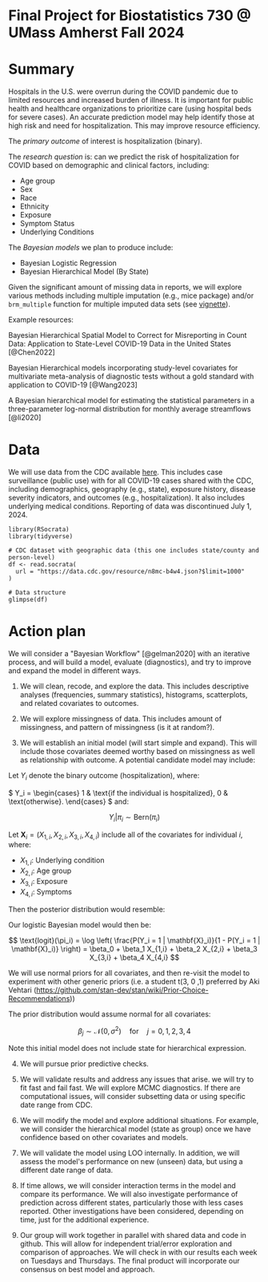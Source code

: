 # Final Project for Biostatistics 730 @ UMass Amherst Fall 2024


# Summary

Hospitals in the U.S. were overrun during the COVID pandemic due to limited resources and increased burden of illness. It is important for public health and healthcare organizations to prioritize care (using hospital beds for severe cases). An accurate prediction model may help identify those at high risk and need for hospitalization. This may improve resource efficiency.

The *primary outcome* of interest is hospitalization (binary).

The *research question* is: can we predict the risk of hospitalization for COVID based on demographic and clinical factors, including:

-   Age group
-   Sex
-   Race
-   Ethnicity
-   Exposure
-   Symptom Status
-   Underlying Conditions

The *Bayesian models* we plan to produce include:

-   Bayesian Logistic Regression
-   Bayesian Hierarchical Model (By State)

Given the significant amount of missing data in reports, we will explore various methods including multiple imputation (e.g., mice package) and/or `brm_multiple` function for multiple imputed data sets (see [vignette](https://cran.r-project.org/web/packages/brms/vignettes/brms_missings.html#compatibility-with-other-multiple-imputation-packages)).

Example resources:

Bayesian Hierarchical Spatial Model to Correct for Misreporting in Count Data: Application to State-Level COVID-19 Data in the United States [@Chen2022]

Bayesian Hierarchical models incorporating study-level covariates for multivariate meta-analysis of diagnostic tests without a gold standard with application to COVID-19 [@Wang2023]

A Bayesian hierarchical model for estimating the statistical parameters in a three-parameter log-normal distribution for monthly average streamflows [@li2020]

# Data

We will use data from the CDC available [here](https://data.cdc.gov/Case-Surveillance/COVID-19-Case-Surveillance-Public-Use-Data-with-Ge/n8mc-b4w4/about_data). This includes case surveillance (public use) with for all COVID-19 cases shared with the CDC, including demographics, geography (e.g., state), exposure history, disease severity indicators, and outcomes (e.g., hospitalization). It also includes underlying medical conditions. Reporting of data was discontinued July 1, 2024.

```{r message = FALSE}
library(RSocrata)
library(tidyverse)

# CDC dataset with geographic data (this one includes state/county and person-level)
df <- read.socrata(
  url = "https://data.cdc.gov/resource/n8mc-b4w4.json?$limit=1000"
)

# Data structure
glimpse(df)
```

# Action plan

We will consider a "Bayesian Workflow" [@gelman2020] with an iterative process, and will build a model, evaluate (diagnostics), and try to improve and expand the model in different ways.

1.  We will clean, recode, and explore the data. This includes descriptive analyses (frequencies, summary statistics), histograms, scatterplots, and related covariates to outcomes.

2.  We will explore missingness of data. This includes amount of missingness, and pattern of missingness (is it at random?).

3.  We will establish an initial model (will start simple and expand). This will include those covariates deemed worthy based on missingness as well as relationship with outcome. A potential candidate model may include:

Let $Y_i$ denote the binary outcome (hospitalization), where:

$ Y_i = \begin{cases} 1 & \text{if the individual is hospitalized}, 0 & \text{otherwise}. \end{cases} $ and:

$$
Y_i | \pi_i \sim \text{Bern}(\pi_i)
$$

Let $\mathbf{X}_i = (X_{1,i}, X_{2,i}, X_{3,i}, X_{4,i})$ include all of the covariates for individual $i$, where:

-   $X_{1,i}$: Underlying condition
-   $X_{2,i}$: Age group
-   $X_{3,i}$: Exposure
-   $X_{4,i}$: Symptoms

Then the posterior distribution would resemble:

Our logistic Bayesian model would then be:

$$
\text{logit}(\pi_i) = 
\log \left( \frac{P(Y_i = 1 | \mathbf{X}_i)}{1 - P(Y_i = 1 | \mathbf{X}_i)} \right) = \beta_0 + \beta_1 X_{1,i} + \beta_2 X_{2,i} + \beta_3 X_{3,i} + \beta_4 X_{4,i}
$$

We will use normal priors for all covariates, and then re-visit the model to experiment with other generic priors (i.e. a student t(3, 0 ,1) preferred by Aki Vehtari (https://github.com/stan-dev/stan/wiki/Prior-Choice-Recommendations))

The prior distribution would assume normal for all covariates:

$$
\beta_j \sim \mathcal{N}(0, \sigma^2) \quad \text{for} \quad j = 0, 1, 2, 3, 4
$$

Note this initial model does not include state for hierarchical expression.

4.  We will pursue prior predictive checks.

5.  We will validate results and address any issues that arise. we will try to fit fast and fail fast. We will explore MCMC diagnostics. If there are computational issues, will consider subsetting data or using specific date range from CDC.

6.  We will modify the model and explore additional situations. For example, we will consider the hierarchical model (state as group) once we have confidence based on other covariates and models.

7.  We will validate the model using LOO internally. In addition, we will assess the model's performance on new (unseen) data, but using a different date range of data.

8.  If time allows, we will consider interaction terms in the model and compare its performance. We will also investigate performance of prediction across different states, particularly those with less cases reported. Other investigations have been considered, depending on time, just for the additional experience.

9.  Our group will work together in parallel with shared data and code in github. This will allow for independent trial/error exploration and comparison of approaches. We will check in with our results each week on Tuesdays and Thursdays. The final product will incorporate our consensus on best model and approach.
